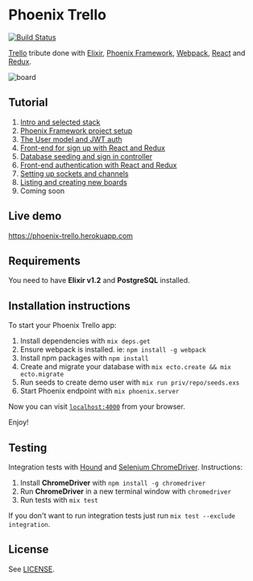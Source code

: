 # Phoenix Trello
[![Build Status](https://travis-ci.org/bigardone/phoenix-trello.svg?branch=master)](https://travis-ci.org/bigardone/phoenix-trello)


[Trello](http://trello.com) tribute done with [Elixir](https://github.com/elixir-lang/elixir), [Phoenix Framework](https://github.com/phoenixframework/phoenix), [Webpack](https://github.com/webpack/webpack), [React](https://github.com/facebook/react) and [Redux](https://github.com/rackt/redux).

![`board`](http://codeloveandboards.com/images/blog/trello_tribute_pt_1/sign-in-a8fa19da.jpg)

## Tutorial
  1. [Intro and selected stack](http://codeloveandboards.com/blog/2016/01/04/trello-tribute-with-phoenix-and-react-pt-1/)
  2. [Phoenix Framework project setup](http://codeloveandboards.com/blog/2016/01/11/trello-tribute-with-phoenix-and-react-pt-2/)
  3. [The User model and JWT auth](http://codeloveandboards.com/blog/2016/01/12/trello-tribute-with-phoenix-and-react-pt-3/)
  4. [Front-end for sign up with React and Redux](http://codeloveandboards.com/blog/2016/01/14/trello-tribute-with-phoenix-and-react-pt-4/)
  5. [Database seeding and sign in controller](http://codeloveandboards.com/blog/2016/01/18/trello-tribute-with-phoenix-and-react-pt-5/)
  6. [Front-end authentication with React and Redux](http://codeloveandboards.com/blog/2016/01/20/trello-tribute-with-phoenix-and-react-pt-6/)
  7. [Setting up sockets and channels](http://codeloveandboards.com/blog/2016/01/25/trello-tribute-with-phoenix-and-react-pt-7/)
  8. [Listing and creating new boards](http://codeloveandboards.com/blog/2016/01/28/trello-tribute-with-phoenix-and-react-pt-8/)
  9. Coming soon

## Live demo
https://phoenix-trello.herokuapp.com

## Requirements 
You need to have **Elixir v1.2** and **PostgreSQL** installed.

## Installation instructions
To start your Phoenix Trello app:

  1. Install dependencies with `mix deps.get`
  2. Ensure webpack is installed. ie: `npm install -g webpack`
  3. Install npm packages with `npm install`
  4. Create and migrate your database with `mix ecto.create && mix ecto.migrate`
  5. Run seeds to create demo user with `mix run priv/repo/seeds.exs`
  6. Start Phoenix endpoint with `mix phoenix.server`

Now you can visit [`localhost:4000`](http://localhost:4000) from your browser.

Enjoy!

## Testing
Integration tests with [Hound](https://github.com/HashNuke/hound) and [Selenium ChromeDriver](https://github.com/SeleniumHQ/selenium/wiki/ChromeDriver). Instructions:

  1. Install **ChromeDriver** with `npm install -g chromedriver`
  2. Run **ChromeDriver** in a new terminal window with `chromedriver`
  3. Run tests with `mix test`

If you don't want to run integration tests just run `mix test --exclude integration`.

## License

See [LICENSE](LICENSE).
